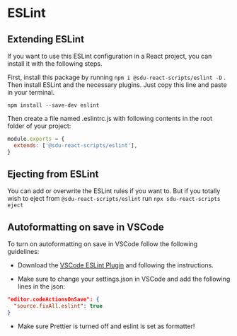# ESLint

## Extending ESLint
If you want to use this ESLint configuration in a React project, you can install it with the following steps.

First, install this package by running `npm i @sdu-react-scripts/eslint -D` .
Then install ESLint and the necessary plugins. Just copy this line and paste in your terminal.
```
npm install --save-dev eslint
```
Then create a file named .eslintrc.js with following contents in the root folder of your project:
```javascript
module.exports = {
  extends: ['@sdu-react-scripts/eslint'], 
}
```

## Ejecting from ESLint
You can add or overwrite the ESLint rules if you want to.
But if you totally wish to eject from `@sdu-react-scripts/eslint` run `npx sdu-react-scripts eject`

## Autoformatting on save in VSCode
To turn on autoformatting on save in VSCode follow the following guidelines:

- Download the [VSCode ESLint Plugin](https://marketplace.visualstudio.com/items?itemName=dbaeumer.vscode-eslint) and following the instructions.

- Make sure to change your settings.json in VSCode and add the following lines in the json:

```json
"editor.codeActionsOnSave": {
  "source.fixAll.eslint": true
}
```

- Make sure Prettier is turned off and eslint is set as formatter!
